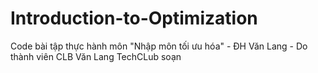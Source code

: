 # Introduction-to-Optimization
Code bài tập thực hành môn "Nhập môn tối ưu hóa" - ĐH Văn Lang - Do thành viên CLB Văn Lang TechCLub soạn
